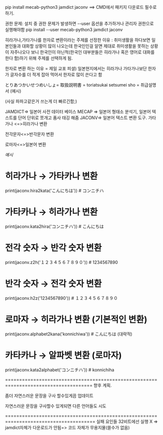 pip install mecab-python3 jamdict jaconv
==> CMD에서 패키지 다운로드 필수로 하기.

권한 문제:
설치 중 권한 문제가 발생하면 --user 옵션을 추가하거나 관리자 권한으로 실행해야함
pip install --user mecab-python3 jamdict jaconv

히라가나,가타가나를 한자로 변환이라는 주제를 선정한 이유 : 취미생활을 하다보면 일본인들과 대화할 상황이 많이 나오는데 한국인인걸 알면 제대로 취미생활을 못하는 상황이 자주나오다 보니 한국인이 아닌척(한국인 대부분들은 히라가나 혹은 영어로 대화를 한다 함)하기 위해 주제를 선택하게 됨.

한자로 변환 하는 이유 = 제일 교포 피셜) 일본현지에서는 히라가나 가타가나보단 한자가 글자수를 더 적게 잡아 먹어서 한자로 많이 쓴다고 함

とりあつかいせつめいしょ= 取扱説明書 = toriatsukai setsumei sho = 취급설명서 (예시)

(사실 파파고같은거 쓰는게 더 빠르긴함;)

JAMDICT=> 일본어 사전 데이터 베이스
MECAP => 일본어 형태소 분석기, 일본어 텍스트를 단어 단위로 쪼개고 품사 태깅 해줌
JACONV=> 일본어 텍스트 변환 도구. 가타가나 <=>히라가나 변환

전각문자<=>반각문자 변환

로마자<=>일본어 변환

*예시*

# 히라가나 → 가타카나 변환
print(jaconv.hira2kata('こんにちは'))  # コンニチハ

# 가타카나 → 히라가나 변환
print(jaconv.kata2hira('コンニチハ'))  # こんにちは

# 전각 숫자 → 반각 숫자 변환
print(jaconv.z2h('１２３４５６７８９０'))  # 1234567890

# 반각 숫자 → 전각 숫자 변환
print(jaconv.h2z('1234567890'))  # １２３４５６７８９０

# 로마자 → 히라가나 변환 (기본적인 변환)
print(jaconv.alphabet2kana('konnichiwa'))  # こんにちは (대략적)

# 카타카나 → 알파벳 변환 (로마자)
print(jaconv.kata2alphabet('コンニチハ'))  # konnichiha

=====================================================================================
향후 계획.

좀더 자연스러운 문장을 구사 할수있게끔 업데이트

자연스러운 문장을 구사할수 있게되면 다른 언어들도 시도

======================================================================================
실패 요인들
32비트에선 실행 X => jamdict자체가 다운로드가 안됨=> 코드 자체가 무용지물(쓸수가 없음)
